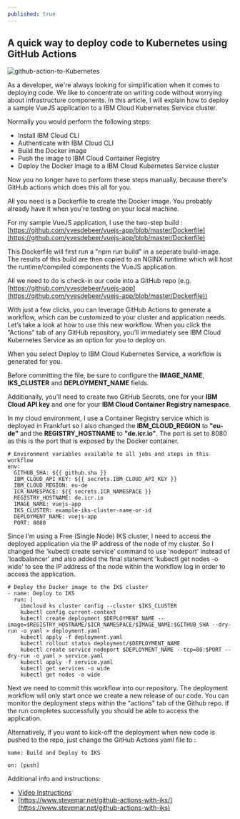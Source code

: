 ```yaml
---
published: true
---
```

## A quick way to deploy code to Kubernetes using GitHub Actions

![github-action-to-Kubernetes]({{site.baseurl}}/images/github-action-to-Kubernetes.jpg)

As a developer, we're always looking for simplification when it comes to deploying code.
We like to concentrate on writing code without worrying about infrastructure components.
In this article, I will explain how to deploy a sample VueJS application to a IBM Cloud Kubernetes Service cluster.

Normally you would perform the following steps:
- Install IBM Cloud CLI
- Authenticate with IBM Cloud CLI
- Build the Docker image
- Push the image to IBM Cloud Container Registry
- Deploy the Docker image to a IBM Cloud Kubernetes Service cluster

Now you no longer have to perform these steps manually, because there's GitHub actions which does this all for you.

All you need is a Dockerfile to create the Docker image. You probably already have it when you're testing on your local machine.

For my sample VueJS application, I use the two-step build : [https://github.com/yvesdebeer/vuejs-app/blob/master/Dockerfile](https://github.com/yvesdebeer/vuejs-app/blob/master/Dockerfile)

This Dockerfile will first run a "npm run build" in a seperate build-image.
The results of this build are then copied to an NGINX runtime which will host the runtime/compiled components the VueJS application.

All we need to do is check-in our code into a GitHub repo (e.g. [https://github.com/yvesdebeer/vuejs-app](https://github.com/yvesdebeer/vuejs-app/blob/master/Dockerfile))

With just a few clicks, you can leverage GitHub Actions to generate a workflow, which can be customized to your cluster and application needs.
Let’s take a look at how to use this new workflow. When you click the “Actions” tab of any GitHub repository, you’ll immediately see IBM Cloud Kubernetes Service as an option for you to deploy on.

When you select Deploy to IBM Cloud Kubernetes Service, a workflow is generated for you.

Before committing the file, be sure to configure the **IMAGE_NAME**, **IKS_CLUSTER** and **DEPLOYMENT_NAME** fields.

Additionally, you’ll need to create two GitHub Secrets, one for your **IBM Cloud API key** and one for your **IBM Cloud Container Registry namespace**.

In my cloud environment, I use a Container Registry service which is deployed in Frankfurt so I also changed the **IBM_CLOUD_REGION** to **"eu-de"** and the **REGISTRY_HOSTNAME** to **"de.icr.io"**.
The port is set to 8080 as this is the port that is exposed by the Docker container.

	# Environment variables available to all jobs and steps in this workflow
	env:
	  GITHUB_SHA: ${{ github.sha }}
	  IBM_CLOUD_API_KEY: ${{ secrets.IBM_CLOUD_API_KEY }}
	  IBM_CLOUD_REGION: eu-de
	  ICR_NAMESPACE: ${{ secrets.ICR_NAMESPACE }}
	  REGISTRY_HOSTNAME: de.icr.io
	  IMAGE_NAME: vuejs-app
	  IKS_CLUSTER: example-iks-cluster-name-or-id
	  DEPLOYMENT_NAME: vuejs-app
	  PORT: 8080
	  
Since I'm using a Free (Single Node) IKS cluster, I need to access the deployed application via the IP address of the node of my cluster. So I changed the 'kubectl create service' command to use  'nodeport' instead of 'loadbalancer' and also added the final statement 'kubectl get nodes -o wide' to see the IP address of the node within the workflow log in order to access the application.

	# Deploy the Docker image to the IKS cluster
    - name: Deploy to IKS
      run: |
        ibmcloud ks cluster config --cluster $IKS_CLUSTER
        kubectl config current-context
        kubectl create deployment $DEPLOYMENT_NAME --image=$REGISTRY_HOSTNAME/$ICR_NAMESPACE/$IMAGE_NAME:$GITHUB_SHA --dry-run -o yaml > deployment.yaml
        kubectl apply -f deployment.yaml
        kubectl rollout status deployment/$DEPLOYMENT_NAME
        kubectl create service nodeport $DEPLOYMENT_NAME --tcp=80:$PORT --dry-run -o yaml > service.yaml
        kubectl apply -f service.yaml
        kubectl get services -o wide
        kubectl get nodes -o wide

Next we need to commit this workflow into our repository.
The deployment workflow will only start once we create a new release of our code.
You can monitor the deployment steps within the "actions" tab of the Github repo.
If the run completes successfully you should be able to access the application.

Alternatively, if you want to kick-off the deployment when new code is pushed to the repo, just change the GitHub Actions yaml file to :

	name: Build and Deploy to IKS

	on: [push]

Additional info and instructions:
- [Video Instructions](https://youtu.be/r5hyAmuNHyE)
- [https://www.stevemar.net/github-actions-with-iks/](https://www.stevemar.net/github-actions-with-iks)

